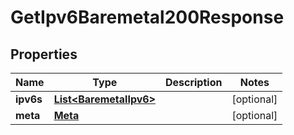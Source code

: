 

# GetIpv6Baremetal200Response


## Properties

| Name | Type | Description | Notes |
|------------ | ------------- | ------------- | -------------|
|**ipv6s** | [**List&lt;BaremetalIpv6&gt;**](BaremetalIpv6.md) |  |  [optional] |
|**meta** | [**Meta**](Meta.md) |  |  [optional] |



